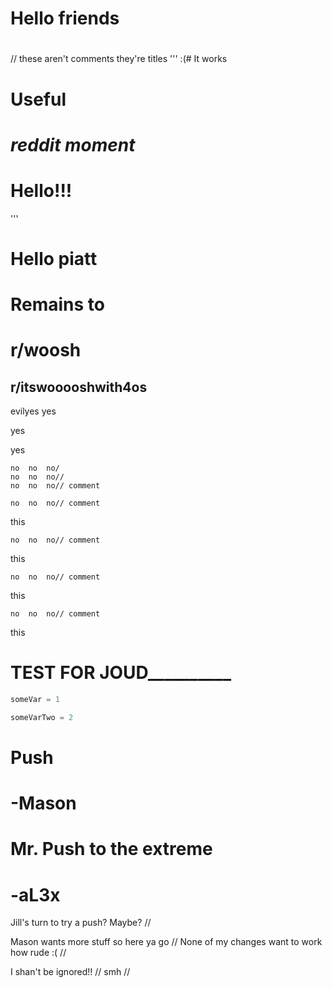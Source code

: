 # Hello friends
# 
// these aren't comments they're titles
'''
:(# It works
# Useful
# *reddit moment*
# Hello!!!
'''
# Hello piatt
# Remains to           

# r/woosh
## r/itswooooshwith4os

evilyes
yes

yes

yes

    no  no  no/
    no  no  no// 
    no  no  no// comment

    no  no  no// comment
this 

    no  no  no// comment
this 

    no  no  no// comment
this 

    no  no  no// comment
this 
# TEST FOR JOUD__________
```python
someVar = 1
```

```python
someVarTwo = 2
```

# Push
# -Mason

# Mr. Push to the extreme
# -aL3x

Jill's turn to try a push? Maybe? //

Mason wants more stuff so here ya go //
None of my changes want to work how rude :( //

I shan't be ignored!! //
smh //